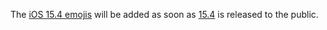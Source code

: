 The [iOS 15.4 emojis](https://tinyurl.com/15-4emojis) will be added as soon as [15.4](https://www.apple.com/ios/ios-15) is released to the public.
